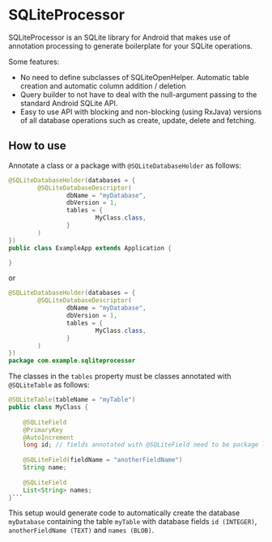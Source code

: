 SQLiteProcessor
===

SQLiteProcessor is an SQLite library for Android that makes use of annotation processing to generate boilerplate for your SQLite operations.

Some features:

* No need to define subclasses of SQLiteOpenHelper. Automatic table creation and automatic column addition / deletion
* Query builder to not have to deal with the null-argument passing to the standard Android SQLite API.
* Easy to use API with blocking and non-blocking (using RxJava) versions of all database operations such as create, update, delete and fetching.

How to use
---
Annotate a class or a package with ```@SQLiteDatabaseHolder``` as follows:
```java
@SQLiteDatabaseHolder(databases = {
        @SQLiteDatabaseDescriptor(
                dbName = "myDatabase",
                dbVersion = 1,
                tables = {
                        MyClass.class,
                }
        )
})
public class ExampleApp extends Application {

}
```

or

```java
@SQLiteDatabaseHolder(databases = {
        @SQLiteDatabaseDescriptor(
                dbName = "myDatabase",
                dbVersion = 1,
                tables = {
                        MyClass.class,
                }
        )
})
package com.example.sqliteprocessor
```

The classes in the ```tables``` property must be classes annotated with ```@SQLiteTable``` as  follows:

```java
@SQLiteTable(tableName = "myTable")
public class MyClass {
    
    @SQLiteField
    @PrimaryKey
    @AutoIncrement
    long id; // fields annotated with @SQLiteField need to be package local
    
    @SQLiteField(fieldName = "anotherFieldName")
    String name;
    
    @SQLiteField
    List<String> names;
}```
`````````

This setup would generate code to automatically create the database ```myDatabase``` containing the table ```myTable``` with database fields ```id (INTEGER)```, ```anotherFieldName (TEXT)``` and ```names (BLOB)```.
